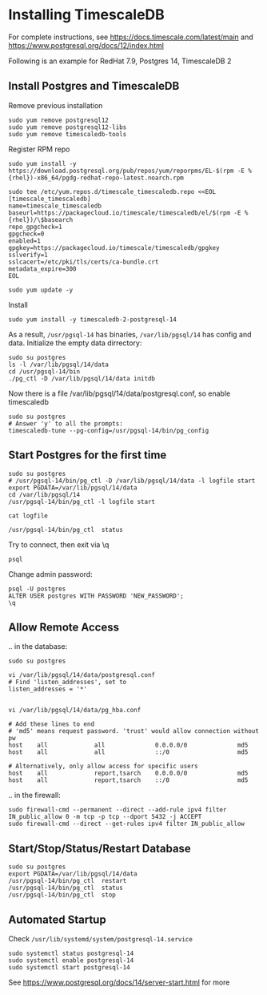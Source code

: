 
Installing TimescaleDB
======================

For complete instructions, see https://docs.timescale.com/latest/main
and https://www.postgresql.org/docs/12/index.html

Following is an example for RedHat 7.9, Postgres 14, TimescaleDB 2


Install Postgres and TimescaleDB
--------------------------------

Remove previous installation

    sudo yum remove postgresql12
    sudo yum remove postgresql12-libs
    sudo yum remove timescaledb-tools
    
Register RPM repo

```
sudo yum install -y https://download.postgresql.org/pub/repos/yum/reporpms/EL-$(rpm -E %{rhel})-x86_64/pgdg-redhat-repo-latest.noarch.rpm

sudo tee /etc/yum.repos.d/timescale_timescaledb.repo <<EOL
[timescale_timescaledb]
name=timescale_timescaledb
baseurl=https://packagecloud.io/timescale/timescaledb/el/$(rpm -E %{rhel})/\$basearch
repo_gpgcheck=1
gpgcheck=0
enabled=1
gpgkey=https://packagecloud.io/timescale/timescaledb/gpgkey
sslverify=1
sslcacert=/etc/pki/tls/certs/ca-bundle.crt
metadata_expire=300
EOL

sudo yum update -y
```

Install

    sudo yum install -y timescaledb-2-postgresql-14
    
As a result, `/usr/pgsql-14` has binaries, `/var/lib/pgsql/14` has config and data.
Initialize the empty data dirrectory:

    sudo su postgres
    ls -l /var/lib/pgsql/14/data
    cd /usr/pgsql-14/bin
    ./pg_ctl -D /var/lib/pgsql/14/data initdb

Now there is a file /var/lib/pgsql/14/data/postgresql.conf, so enable timescaledb

    sudo su postgres
    # Answer 'y' to all the prompts:
    timescaledb-tune --pg-config=/usr/pgsql-14/bin/pg_config


Start Postgres for the first time
---------------------------------

    sudo su postgres
    # /usr/pgsql-14/bin/pg_ctl -D /var/lib/pgsql/14/data -l logfile start
    export PGDATA=/var/lib/pgsql/14/data
    cd /var/lib/pgsql/14
    /usr/pgsql-14/bin/pg_ctl -l logfile start

    cat logfile

    /usr/pgsql-14/bin/pg_ctl  status

Try to connect, then exit via \q

    psql

Change admin password:

    psql -U postgres
    ALTER USER postgres WITH PASSWORD 'NEW_PASSWORD';
    \q

Allow Remote Access
-------------------

.. in the database:

    sudo su postgres

    vi /var/lib/pgsql/14/data/postgresql.conf
    # Find 'listen_addresses', set to
    listen_addresses = '*'


    vi /var/lib/pgsql/14/data/pg_hba.conf 

    # Add these lines to end
    # 'md5' means request password. 'trust' would allow connection without pw
    host    all             all              0.0.0.0/0              md5
    host    all             all              ::/0                   md5
    
    # Alternatively, only allow access for specific users
    host    all             report,tsarch    0.0.0.0/0              md5
    host    all             report,tsarch    ::/0                   md5


.. in the firewall:

    sudo firewall-cmd --permanent --direct --add-rule ipv4 filter IN_public_allow 0 -m tcp -p tcp --dport 5432 -j ACCEPT
    sudo firewall-cmd --direct --get-rules ipv4 filter IN_public_allow

Start/Stop/Status/Restart Database
----------------------------------

    sudo su postgres
    export PGDATA=/var/lib/pgsql/14/data
    /usr/pgsql-14/bin/pg_ctl  restart
    /usr/pgsql-14/bin/pg_ctl  status
    /usr/pgsql-14/bin/pg_ctl  stop

Automated Startup
-----------------

Check `/usr/lib/systemd/system/postgresql-14.service`

    sudo systemctl status postgresql-14
    sudo systemctl enable postgresql-14
    sudo systemctl start postgresql-14


See https://www.postgresql.org/docs/14/server-start.html for more

